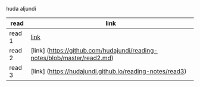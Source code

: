 huda aljundi

| read | link |
| ----------- | ----------- |
| read 1 | [link](https://hudajundi.github.io/reading-notes/lab1)
| read 2 |[link] (https://github.com/hudajundi/reading-notes/blob/master/read2.md)
| read 3 | [link] (https://hudajundi.github.io/reading-notes/read3)